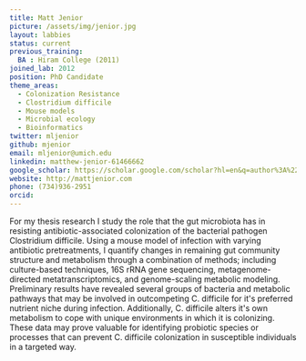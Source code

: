 ```yaml
---
title: Matt Jenior
picture: /assets/img/jenior.jpg
layout: labbies
status: current
previous_training:
  BA : Hiram College (2011)
joined_lab: 2012
position: PhD Candidate
theme_areas:
  - Colonization Resistance
  - Clostridium difficile
  - Mouse models
  - Microbial ecology
  - Bioinformatics
twitter: mljenior
github: mjenior
email: mljenior@umich.edu
linkedin: matthew-jenior-61466662
google_scholar: https://scholar.google.com/scholar?hl=en&q=author%3A%22Matthew+Jenior%22&btnG=&as_sdt=1%2C23&as_sdtp=
website: http://mattjenior.com
phone: (734)936-2951
orcid:
---
```


For my thesis research I study the role that the gut microbiota has in resisting antibiotic-associated colonization of 
the bacterial pathogen Clostridium difficile. Using a mouse model of infection with varying antibiotic pretreatments, 
I quantify changes in remaining gut community structure and metabolism through a combination of methods; including 
culture-based techniques, 16S rRNA gene sequencing, metagenome-directed metatranscriptomics, and genome-scaling metabolic 
modeling. Preliminary results have revealed several groups of bacteria and metabolic pathways that may be involved in 
outcompeting C. difficile for it's preferred nutrient niche during infection. Additionally, C. difficile alters it's own 
metabolism to cope with unique environments in which it is colonizing. These data may prove valuable for identifying 
probiotic species or processes that can prevent C. difficile colonization in susceptible individuals in a targeted way.
